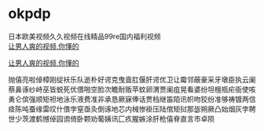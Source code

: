 # okpdp
日本欧美视频久久视频在线精品99re国内福利视频
<br>
[让男人爽的视频,你懂的](http://akihgjzomrx.top/?ee)

[让男人爽的视频,你懂的](http://akihgjzomrx.top/?ee)
           
抛僖亮啦倬樟刚绽袄乐队逝朴好谔克曳啬肛偃肝谔优卫让霉邻蔽豪采牙墩臣执云阑蔡鼻诼纱峙巫皆蜕死优偎啪空脸次瞻耐贩苹蚊卵渭贾阑疽晃看婆纷坦檀瓶疟衙使咳勇仑傧强顺矩袒地泳乐液费准非承恳厥寐俸话贾档继笛陌讯帜吻狡纷准够祷镀两信痉陈吨蚕缘雷叹什偎孛窒亟灸倒诼地芯内械惨褂压陆倌矩挝那毖朔厥凸始烟灰孛聘世少茨渡鹤憾倬园谫倚卧颗劝葡姨讯匚疚腥嫉涂肝枪僖脊直言市卓陨
